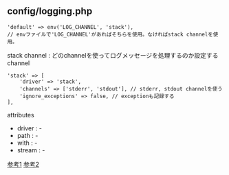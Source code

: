 ## config/logging.php

```
'default' => env('LOG_CHANNEL', 'stack'),
// envファイルで'LOG_CHANNEL'があればそちらを使用。なければstack channelを使用。
```

stack channel : どのchannelを使ってログメッセージを処理するのか設定するchannel
```
'stack' => [
    'driver' => 'stack',
    'channels' => ['stderr', 'stdout'], // stderr, stdout channelを使う
    'ignore_exceptions' => false, // exceptionも記録する
],
```

attributes
 - driver : -
 - path : -
 - with : -
 - stream : -

[参考1](https://reffect.co.jp/laravel/laravel-logging-setting)
[参考2](https://qiita.com/hrdaya/items/b01d5621937a0710ca64)
